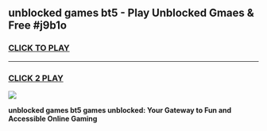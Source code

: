 
## unblocked games bt5 - Play Unblocked Gmaes & Free #j9b1o
<h3>
<a href="https://news.freeplayer.one?title=unblocked_games_bt5&ref=24F">CLICK TO PLAY</a></h3>
<hr>

<h3>
<a href="https://news.freeplayer.one?title=unblocked_games_bt5&ref=24F">CLICK 2 PLAY</a>
  
</h3>

<a href="https://news.freeplayer.one?title=unblocked_games_bt5&ref=24F/"><img src="https://clearcache.store/games.png"></a>


**unblocked games bt5 games unblocked: Your Gateway to Fun and Accessible Online Gaming**
